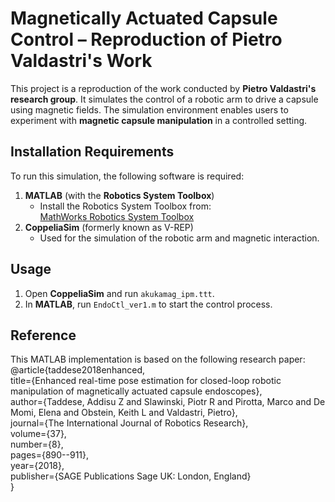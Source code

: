 # Magnetically Actuated Capsule Control – Reproduction of Pietro Valdastri's Work

This project is a reproduction of the work conducted by **Pietro Valdastri's research group**. It simulates the control of a robotic arm to drive a capsule using magnetic fields. The simulation environment enables users to experiment with **magnetic capsule manipulation** in a controlled setting.

## Installation Requirements

To run this simulation, the following software is required:

1. **MATLAB** (with the **Robotics System Toolbox**)  
   - Install the Robotics System Toolbox from:  
     [MathWorks Robotics System Toolbox](https://www.mathworks.com/products/robotics.html)
2. **CoppeliaSim** (formerly known as V-REP)  
   - Used for the simulation of the robotic arm and magnetic interaction.
  
## Usage

1. Open **CoppeliaSim** and run `akukamag_ipm.ttt`.  
2. In **MATLAB**, run `EndoCtl_ver1.m` to start the control process.  

## Reference

This MATLAB implementation is based on the following research paper:  
@article{taddese2018enhanced,  
title={Enhanced real-time pose estimation for closed-loop robotic manipulation of magnetically actuated capsule endoscopes},  
author={Taddese, Addisu Z and Slawinski, Piotr R and Pirotta, Marco and De Momi, Elena and Obstein, Keith L and Valdastri, Pietro},  
journal={The International Journal of Robotics Research},  
volume={37},  
number={8},  
pages={890--911},  
year={2018},  
publisher={SAGE Publications Sage UK: London, England}  
}
